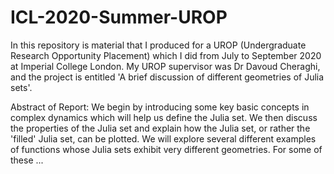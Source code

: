 # ICL-2020-Summer-UROP
In this repository is material that I produced for a UROP (Undergraduate Research Opportunity Placement) which I did from July to September 2020 at Imperial College London. My UROP supervisor was Dr Davoud Cheraghi, and the project is entitled 'A brief discussion of different geometries of Julia sets'.

Abstract of Report:
We begin by introducing some key basic concepts in complex dynamics which will help us define the Julia set. We then discuss the properties of the Julia set and explain how the Julia set, or rather the 'filled' Julia set, can be plotted. We will explore several different examples of functions whose Julia sets exhibit very different geometries.
For some of these ...

